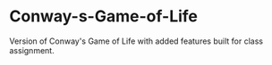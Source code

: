 # Conway-s-Game-of-Life
Version of Conway's Game of Life with added features built for class assignment.
